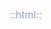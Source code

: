 ::html::
    <style>
        * {
            margin: 0;
            padding: 0;
            box-sizing: border-box;
        }

        body {
            background: #0b0f1a;
            color: #e2e8f0;
            font-family: -apple-system, BlinkMacSystemFont, 'Segoe UI', 'Roboto', 'Helvetica', 'Arial', sans-serif;
            line-height: 1.6;
            position: relative;
        }

        .bloom-container {
            position: fixed;
            top: 0;
            left: 0;
            width: 100%;
            height: 100vh;
            pointer-events: none;
            z-index: 0;
            overflow: hidden;
        }

        .bloom {
            position: absolute;
            border-radius: 50%;
            filter: blur(100px);
            opacity: 0.12;
            transition: all 0.5s ease-out;
        }

        .bloom-1 {
            width: 600px;
            height: 600px;
            background: radial-gradient(circle, rgba(59, 130, 246, 0.4) 0%, rgba(59, 130, 246, 0) 70%);
            top: -10%;
            left: -5%;
        }

        .bloom-2 {
            width: 500px;
            height: 500px;
            background: radial-gradient(circle, rgba(96, 165, 250, 0.3) 0%, rgba(96, 165, 250, 0) 70%);
            top: 20%;
            right: 10%;
        }

        .bloom-3 {
            width: 700px;
            height: 700px;
            background: radial-gradient(circle, rgba(30, 64, 175, 0.35) 0%, rgba(30, 64, 175, 0) 70%);
            bottom: -15%;
            left: 15%;
        }

        .bloom-4 {
            width: 450px;
            height: 450px;
            background: radial-gradient(circle, rgba(147, 197, 253, 0.25) 0%, rgba(147, 197, 253, 0) 70%);
            top: 50%;
            right: 20%;
        }

        .bloom-5 {
            width: 550px;
            height: 550px;
            background: radial-gradient(circle, rgba(219, 234, 254, 0.2) 0%, rgba(219, 234, 254, 0) 70%);
            top: 70%;
            left: 40%;
        }

        section,header {
            position: relative;
            z-index: 1;
            max-width: 900px;
            margin: 0 auto;
            padding-left: 3rem;
            padding-right: 3rem;
        }

        h1 {
            font-size: 2.5rem;
            font-weight: 700;
            color: #f8fafc;
            margin-bottom: 1.5rem;
            margin-top: 2rem;
        }

        h2 {
            font-size: 2rem;
            font-weight: 600;
            color: #cbd5e1;
            margin-top: 3rem;
            margin-bottom: 1rem;
            padding-bottom: 0.5rem;
            border-bottom: 1px solid rgba(59, 130, 246, 0.2);
        }

        h3 {
            font-size: 1.5rem;
            font-weight: 600;
            color: #94a3b8;
            margin-top: 2rem;
            margin-bottom: 0.75rem;
        }

        p {
            color: #94a3b8;
            margin-bottom: 1rem;
            font-size: 1rem;
        }

        a {
            color: #60a5fa;
            text-decoration: none;
            transition: color 0.2s;
        }

        a:hover {
            color: #93c5fd;
            text-decoration: underline;
        }

        pre {
            background: rgba(15, 23, 42, 0.8);
            border: 1px solid rgba(59, 130, 246, 0.3);
            border-radius: 8px;
            padding: 1.5rem;
            margin: 1.5rem 0;
            overflow-x: auto;
        }

        code {
            background: rgba(15, 23, 42, 0.6);
            border: 1px solid rgba(59, 130, 246, 0.2);
            border-radius: 4px;
            padding: 0.2rem 0.4rem;
            font-family: 'Courier New', 'Consolas', monospace;
            font-size: 0.9em;
            color: #e2e8f0;
        }

        pre code {
            background: none;
            border: none;
            padding: 0;
            color: #e2e8f0;
        }

        blockquote {
            background: rgba(30, 64, 175, 0.1);
            border-left: 4px solid rgba(59, 130, 246, 0.5);
            padding: 1rem 1.5rem;
            margin: 1.5rem 0;
            color: #cbd5e1;
        }

        blockquote strong {
            color: #f8fafc;
        }

        em, i {
            color: #cbd5e1;
        }

        strong {
            color: #f8fafc;
            font-weight: 600;
        }
    .hl-keyword { color: #c678dd; font-weight: 500; }
    .hl-type    { color: #e5c07b; }
    .hl-func    { color: #61afef; }
    .hl-string  { color: #98c379; }
    .hl-number  { color: #d19a66; }
    .hl-comment { color: #5c6370; font-style: italic; }
    .hl-field   { color: #abb2bf; }
    </style>

    <div class="bloom-container">
        <div class="bloom bloom-1"></div>
        <div class="bloom bloom-2"></div>
        <div class="bloom bloom-3"></div>
        <div class="bloom bloom-4"></div>
        <div class="bloom bloom-5"></div>
    </div>
    <script>
        const blooms = document.querySelectorAll('.bloom');

        window.addEventListener('scroll', () => {
            const scrolled = window.pageYOffset;
            const maxScroll = document.documentElement.scrollHeight - window.innerHeight;
            const scrollPercent = scrolled / maxScroll;

            blooms.forEach((bloom, i) => {
                const speed = (i + 1) * 0.15;
                const translateY = scrolled * speed * 0.5;
                const translateX = Math.sin(scrolled * 0.0005 + i) * 30;
                
                const opacity = 0.12 - (scrollPercent * 0.04);
                const blur = 100 + (scrollPercent * 20);
                
                bloom.style.transform = `translate(${translateX}px, ${translateY}px)`;
                bloom.style.opacity = Math.max(0.06, opacity);
                bloom.style.filter = `blur(${blur}px)`;
            });
        });
    </script>
<header>
::html::

# FalcoTCP
A network handler designed for a trusted end-to-end connection, such as a microservice-to-microservice connection. It uses a pre-shared key for on-the-fly encryption, for performance's sake.

::html::
</header>
<main>
<section id="Networker">
::html::

# Networker
This is the server engine, it has a clock-cycle that handle connections.

## Headers
Every request must include headers, they tell how long is the payload, and what compression algorithm is being used (If any). The headers size is 9 in bytes, the first 8 bytes being the 64-bit unsigned integer that represent the payload size, and a single byte flagging the compression algorithm. Both request, and response, use this header format.
::html::
</section>
<section id="Cycle">
::html::
## Cycle
The engine is essentially, a state manager that operate in cycles. Each one updates the clients it keeps, processing requests and responses at the socket level. A client can be in 11 different states, which are: *<a href="#NonExistent">NonExistent</a>, <a href="#Idle">Idle</a>, <a href="#HeadersReading">Headers Reading</a>, <a href="#Reading">Reading</a>, <a href="#Finished-Reading">Finished reading</a>, <a href="#Available">Available</a>, <a href="#Processing">Processing</a>, <a href="#Ready">Ready</a>, <a href="#WritingSock">Writing Sock</a>, <a href="#Kill">Kill</a>,* and *<a href="#Finished-Writing">Finished Writing</a>*.
::html::
</section>
<section id="NonExistent">
::html::
### NonExistent
This state is given to a client that is just allocated, has no socket binded to it, basically a spot for addressing a new connection. Every client, after getting the state <a href="#Kill">*Kill*</a> is stated as such.
::html::
</section>
<section id="Idle">
::html::
### Idle
Describes a connection which is openned, but with no processing being done from it. If a connection remains the state for more than the magic number of 1200 seconds (20 minutes), it gets the state <a href="#Kill">*Kill*</a>.
::html::
</section>
<section id="HeadersReading">
::html::
### Headers reading
To check whether a connection made a request or not, it is set to this state (`Finished_H` internally). If bytes equal to the request method size get readen from that client socket, it is set to the state <a href="#Reading">Reading</a>, <a href="#Idle">Idle</a> otherwise.
::html::
</section>
<section id="Reading">
::html::
### Reading
A state that is given to the client that successfully get a request, and have its headers readen. It request to read from the socket, the byte count set in the headers. To guarantee all bytes will be readen, the connection is set to the state <a href="#Finished-Reading">Finished reading</a>.
::html::
</section>
<section id="Finished-Reading">
::html::
### Finished reading
If the read from <a href="#Reading">Reading</a> fail to retrieve the expected count, the client is locked into this state until all bytes requested get readen. That said, the state read the socket until there are no bytes remaining to be readen, seting the client to <a href="#Available">Available</a> if so.
::html::
</section>
<section id="Available">
::html::
### Available
As a client reach this state, the server handler in the rust end can request it and set it to <a href="#Processing">Processing</a>, get the request content, process it, embed a response, and send. As the response is linked to the client, its state is set to <a href="#Ready">Ready</a>.
::html::
</section>
<section id="Processing">
::html::
### Processing
A state that tells that the Rust end is computing this request.
::html::
</section>
<section id="#Ready">
::html::
### Ready
As a client has this state, the networker acknowledge it owns the client and can start the socket response writing process. Setting the state to <a href="#WritingSock">Writing Sock</a>.
::html::
</section>
<section id="WritingSock">
::html::
### Writing sock
The write version of <a href="#Reading">Reading</a>, tries to write, setting it on a state to rewrite in case not all bytes get written at once. The <a href="#FinishedWriting">Finished writing</a> state.
::html::
</section>
<section id="FinishedWriting">
::html::
### Finished writing
Rewrite remaining bytes, until none has left to be written. As all get written, the cycle rollback, state being set to <a href="#Idle">Idle</a>.
::html::
</section>
<section id="Kill">
::html::
### Kill
In cases of malfunction, the client is killed, related buffers and file descriptors are freed/closed. The state being set back to <a href="#NonExistent">NonExistent</a>.
::html::
</section>
<section id="Rust-Networker-Implementation">
::html::
# Rust Networker Implementation
<blockquote>
  <strong>Note:</strong> The content below is taken directly from the <code>Networker</code> struct documentation.
</blockquote>
::html::
<pre><code>
<span class="hl-keyword">pub</span> <span class="hl-keyword">struct</span> <span class="hl-type">Networker</span> {
    <span class="hl-field">primitive_self</span>: <span class="hl-type">RawNetworker</span>,
    <span class="hl-field">mutex</span>: <span class="hl-type">Mutex&lt;()&gt;</span>,
    <span class="hl-field">initilized</span>: <span class="hl-type">u8</span>,
}
</code></pre>
::html::
`Networker` wraps a C implementation that uses Linux's io_uring to handle multiple client connections. The server operates in cycles, where each cycle processes pending I/O operations for all connected clients.
## Structure
The networker allocates a fixed number of client slots during initialization. Each slot can hold one client connection and tracks that connection's state through the request-response lifecycle.
## Concurrency
This structure implements `Send` and `Sync`. Internal operations use a mutex to coordinate access to the underlying C structures and client state.
## Features
When the `tokio-runtime` feature is enabled, methods like `cycle()` and `get_client()` become async and integrate with the Tokio runtime. Without this feature, these methods are synchronous.
## Panics
Methods `cycle()` and `get_client()` panic if called on an uninitialized `Networker`. Use `Networker::new()` to initialize before calling these methods. `Networker::default()` creates an uninitialized instance.
## Safety
This structure wraps C FFI calls and manages raw pointers. Safety is maintained through state management and the internal mutex.
::html::
</section>
</main>
::html::
